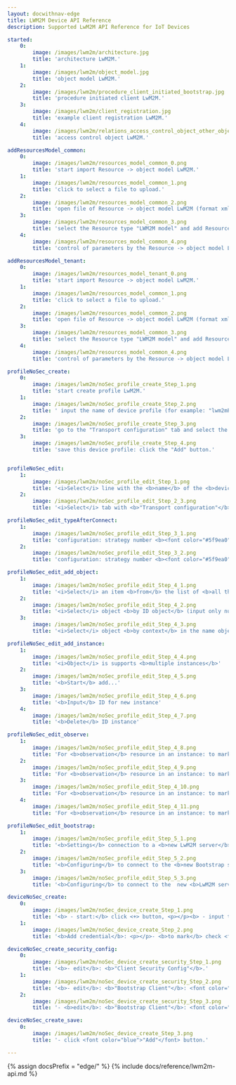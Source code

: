 ```yaml
---
layout: docwithnav-edge
title: LWM2M Device API Reference
description: Supported LwM2M API Reference for IoT Devices

started:
    0:
        image: /images/lwm2m/architecture.jpg 
        title: 'architecture LwM2M.'    
    1:
        image: /images/lwm2m/object_model.jpg 
        title: 'object model LwM2M.'       
    2:
        image: /images/lwm2m/procedure_client_initiated_bootstrap.jpg 
        title: 'procedure initiated client LwM2M.'    
    3:
        image: /images/lwm2m/client_registration.jpg 
        title: 'example client registration LwM2M.'    
    4:
        image: /images/lwm2m/relations_access_control_object_other_objects.jpg 
        title: 'access control object LwM2M.'

addResourcesModel_common:
    0:
        image: /images/lwm2m/resources_model_common_0.png 
        title: 'start import Resource -> object model LwM2M.'    
    1:
        image: /images/lwm2m/resources_model_common_1.png 
        title: 'click to select a file to upload.'       
    2:
        image: /images/lwm2m/resources_model_common_2.png 
        title: 'open file of Resource -> object model LwM2M (format xml).'    
    3:
        image: /images/lwm2m/resources_model_common_3.png 
        title: 'select the Resource type "LWM2M model" and add Resource -> object model LwM2M.'    
    4:
        image: /images/lwm2m/resources_model_common_4.png 
        title: 'control of parameters by the Resource -> object model LwM2M (example): <br>* Name: <b>Device</b><br>* ObjectID: <b>3</b><br>* ObjectVersion <b>1.2</b><br>* File name <b>3_1_2.xml</b>'    

addResourcesModel_tenant:
    0:
        image: /images/lwm2m/resources_model_tenant_0.png 
        title: 'start import Resource -> object model LwM2M.'    
    1:
        image: /images/lwm2m/resources_model_common_1.png 
        title: 'click to select a file to upload.'       
    2:
        image: /images/lwm2m/resources_model_common_2.png 
        title: 'open file of Resource -> object model LwM2M (format xml).'    
    3:
        image: /images/lwm2m/resources_model_common_3.png 
        title: 'select the Resource type "LWM2M model" and add Resource -> object model LwM2M.'    
    4:
        image: /images/lwm2m/resources_model_common_4.png 
        title: 'control of parameters by the Resource -> object model LwM2M (example): <br>* Name: <b>Device</b><br>* ObjectID: <b>3</b><br>* ObjectVersion <b>1.2</b><br>* File name <b>3_1_2.xml</b>'    

profileNoSec_create:
    0:
        image: /images/lwm2m/noSec_profile_create_Step_1.png 
        title: 'start create profile LwM2M.'    
    1:
        image: /images/lwm2m/noSec_profile_create_Step_2.png 
        title: ' input the name of device profile (for example: "lwm2mProfileNoSec").'       
    2:
        image: /images/lwm2m/noSec_profile_create_Step_3.png 
        title: 'go to the "Transport configuration" tab and select the type of device profile.'    
    3:
        image: /images/lwm2m/noSec_profile_create_Step_4.png 
        title: 'save this device profile: click the "Add" button.'    


profileNoSec_edit:
    1:
        image: /images/lwm2m/noSec_profile_edit_Step_1.png 
        title: '<i>Select</i> line with the <b>name</b> of the <b>device profile</b> to change the configuration.'    
    2:
        image: /images/lwm2m/noSec_profile_edit_Step_2_3.png 
        title: '<i>Select</i> tab with <b>"Transport configuration"</b> and <i>click</i> button <b>"Toggle edit mode"</b>.'       

profileNoSec_edit_typeAfterConnect:      
    1:
        image: /images/lwm2m/noSec_profile_edit_Step_3_1.png 
        title: 'configuration: strategy number <b><font color="#5f9ea0">1</font> selected</b>.'    
    2:
        image: /images/lwm2m/noSec_profile_edit_Step_3_2.png 
        title: 'configuration: strategy number <b><font color="#5f9ea0">2</font> selected</b>.'       

profileNoSec_edit_add_object:      
    1:
        image: /images/lwm2m/noSec_profile_edit_Step_4_1.png 
        title: '<i>Select</i> an item <b>from</b> the list of <b>all the objects</b> ...'       
    2:
        image: /images/lwm2m/noSec_profile_edit_Step_4_2.png 
        title: '<i>Select</i> object <b>by ID object</b> (input only number ID).'    
    3:
        image: /images/lwm2m/noSec_profile_edit_Step_4_3.png 
        title: '<i>Select</i> object <b>by context</b> in the name object...'  

profileNoSec_edit_add_instance:
    1:
        image: /images/lwm2m/noSec_profile_edit_Step_4_4.png 
        title: '<i>Object</i> is supports <b>multiple instances</b>'    
    2:
        image: /images/lwm2m/noSec_profile_edit_Step_4_5.png
        title: '<b>Start</b> add...'    
    3:
        image: /images/lwm2m/noSec_profile_edit_Step_4_6.png
        title: '<b>Input</b> ID for new instance'     
    4:
        image: /images/lwm2m/noSec_profile_edit_Step_4_7.png
        title: '<b>Delete</b> ID instance'

profileNoSec_edit_observe:
    1:
        image: /images/lwm2m/noSec_profile_edit_Step_4_8.png 
        title: 'For <b>observation</b> resource in an instance: to mark check <font color="blue">"Observe"</font> <u>with</u> <font color="red">"Attribute"</font> <u>without</u> <font color="blue">"Telemetry"</font> <u>without</u> change <b>"Key Name"</b>'       
    2:
        image: /images/lwm2m/noSec_profile_edit_Step_4_9.png 
        title: 'For <b>observation</b> resource in an instance: to mark check <font color="blue">"Observe"</font> <u>without</u> <font color="red">"Attribute"</font> <u>with</u> <font color="blue">"Telemetry"</font> <u>without</u> change <b>"Key Name"</b>'       
    3:
        image: /images/lwm2m/noSec_profile_edit_Step_4_10.png 
        title: 'For <b>observation</b> resource in an instance: to mark check <font color="blue">"Observe"</font> <u>with</u> <font color="red">"Attribute"</font> <u>with</u> <font color="blue">"Telemetry"</font> <u>without</u> change <b>"Key Name"</b>'       
    4:
        image: /images/lwm2m/noSec_profile_edit_Step_4_11.png 
        title: 'For <b>observation</b> resource in an instance: to mark check <font color="blue">"Observe"</font> <u>with</u> <font color="red">"Attribute"</font> <u>with</u> <font color="blue">"Telemetry"</font> <u>with</u> change <b>"Key Name"</b>'       

profileNoSec_edit_bootstrap:      
    1:
        image: /images/lwm2m/noSec_profile_edit_Step_5_1.png 
        title: '<b>Settings</b> connection to a <b>new LwM2M server</b> on the client after upgrade:<p></p> - Short identifier,<p></p> - Minimum Period...,<p></p> - Lifetime...,<p></p> - Binding (default UDP),<p></p> - Notification Storing...'       
    2:
        image: /images/lwm2m/noSec_profile_edit_Step_5_2.png 
        title: '<b>Configuring</b> to connect to the <b>new Bootstrap server</b> on the client after upgrade:<p></p> - Security Mode,<p></p> - Host,<p></p> - Port,<p></p> - Short identifier,<p></p> - Hold off Time,<p></p> - Account after timeout'    
    3:
        image: /images/lwm2m/noSec_profile_edit_Step_5_3.png 
        title: '<b>Configuring</b> to connect to the  new <b>LwM2M server</b> on the client after upgrade:<p></p> - Security Mode,<p></p> - Host,<p></p> - Port,<p></p> - Short identifier,<p></p> - Hold off Time,<p></p> - Account after timeout'    

deviceNoSec_create:
    0:
        image: /images/lwm2m/noSec_device_create_Step_1.png
        title: '<b> - start:</b> click <+> button, <p></p><b> - input the name</b> of device (for example: "LwNoSec00000000"), <p></p><b> - select transport type:</b> "LWM2M",<p></p><b> - select existing device profile</b> (for example: "lwm2mProfileNoSec").'       
    1:
        image: /images/lwm2m/noSec_device_create_Step_2.png
        title: '<b>Add credential</b>: <p></p>- <b>to mark</b> check <font color="red">"Add credential"</font><p></p>- <b>select</b> Credentials type (<b>"LwM2M Credentials"</b>)<p></p>- <b>input</b> <b><font color="blue">"LwM2M Security config key"</font></b> (<b>endPoint</b> of LwM2M Client/PSK identity of LwM2M Client (<b>"Public Key or Identity"</b>))<p></p> - <b>edit</b> "LwM2M Security <b>config</b>"'    

deviceNoSec_create_security_config:
    0:
        image: /images/lwm2m/noSec_device_create_security_Step_1.png
        title: '<b>- edit</b>: <b>"Client Security Config"</b>.'    
    1:
        image: /images/lwm2m/noSec_device_create_security_Step_2.png
        title: '<b>- edit</b>: <b>"Bootstrap Client"</b>: <font color="blue">BOOTSTRAP SERVER</font>.'       
    2:
        image: /images/lwm2m/noSec_device_create_security_Step_3.png
        title: '- <b>edit</b>: <b>"Bootstrap Client"</b>: <font color="blue">LWM2M SERVER</font>,  <p></p> - <b><font color="blue">save</font></b>: <i>Security config info</i> after finish edit.'

deviceNoSec_create_save:
    0:
        image: /images/lwm2m/noSec_device_create_Step_3.png
        title: '- click <font color="blue">"Add"</font> button.'

---
```


{% assign docsPrefix = "edge/" %}
{% include docs/reference/lwm2m-api.md %}
